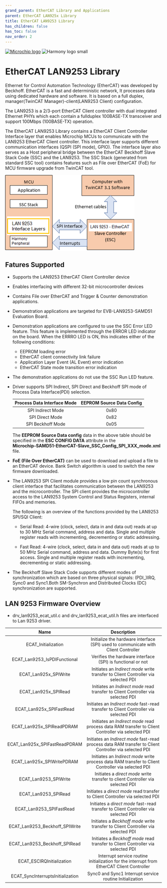 ```yaml
---
grand_parent: EtherCAT Library and Applications
parent: EtherCAT LAN925x Library
title: EtherCAT LAN9253 Library
has_children: false
has_toc: false
nav_order: 2
---
```


[![Microchip logo](https://www.microchip.com/ResourcePackages/Microchip/assets/dist/images/logo.png)](https://www.microchip.com)
![Harmony logo small](https://raw.githubusercontent.com/wiki/Microchip-MPLAB-Harmony/Microchip-MPLAB-Harmony.github.io/images/microchip_mplab_harmony_logo_small.png)

# EtherCAT LAN9253 Library

Ethernet for Control Automation Technology (EtherCAT) was developed by Beckhoff. EtherCAT is a fast and deterministic network, It processes data using dedicated hardware and software. It is based on a full duplex, manager(TwinCAT Manager)-client(LAN9253 Client) configuration.

The LAN9253 is a 2/3-port EtherCAT Client controller with dual integrated Ethernet PHYs which each contain a fullduplex 100BASE-TX transceiver and support 100Mbps (100BASE-TX) operation.

The EtherCAT LAN9253 Library contains a EtherCAT Client Controller Interface layer that enables Microchip MCUs to communicate with the LAN9253 EtherCAT Client controller. This interface layer supports different communication interfaces (QSPI (SPI mode), GPIO). The interface layer also serves as a Host peripheral bridge between the EtherCAT Beckhoff Slave Stack Code (SSC) and the LAN9253. The SSC Stack (generated from standard SSC tool) contains features such as File over EtherCAT (FoE) for MCU firmware upgrade from TwinCAT tool.

![Ethercat Technology](images/EtherCAT_module_lan9253_diagram.png)

## Fatures Supported
* Supports the LAN9253 EtherCAT Client Controller device
* Enables interfacing with different 32-bit microcontroller devices
* Contains File over EtherCAT and Trigger & Counter demonstration applications.
* Demonstration applications are targeted for EVB-LAN9253-SAMD51 Evaluation Board.
* Demonstration applications are configured to use the SSC Error LED feature. This feature is implemented through the ERROR LED indicator on the board. When the ERRRO LED is ON, this indicates either of the following conditions:
    * EEPROM loading error
    * EtherCAT client connectivity link failure
    * Application Layer Event (AL Event) error indication
    * EtherCAT State mode transition error indication
* The demonstration applications do not use the SSC Run LED feature.
* Driver supports SPI Indirect, SPI Direct and Beckhoff SPI mode of Process Data Interface(PDI) selection.

    | Process Data Interface Mode | EEPROM Source Data Config |
    |:---------------------------:|:-------------------------:|
    | SPI Indirect Mode           |     0x80    |
    | SPI Direct Mode             |     0x82    |
    | SPI Beckhoff Mode           |     0x05    |

    The **EEPROM Source Data config** data in the above table should be specified in the **ESC CONFIG DATA** attribute in the     
    **Microchip-SAMD51-EtherCAT-Slave_SSC_Config_SPI_XXX_mode.xml** file.

* **FoE (File Over EtherCAT)** can be used to download and upload a file to an EtherCAT device. Bank Switch algorithm is used to switch the new firmware downloaded.

*  The LAN9253 SPI Client module provides a low pin count synchronous client interface that facilitates communication between the LAN9253 and the microcontroller. The SPI client provides the microcontroller access to the LAN9253 System Control and Status Registers, internal FIFOs and memories.

    The following is an overview of the functions provided by the LAN9253 SPI/SQI Client:
    * Serial Read: 4-wire (clock, select, data in and data out) reads at up to 30 MHz Serial command, address and data. Single and multiple register reads with incrementing, decrementing or static addressing.

    * Fast Read: 4-wire (clock, select, data in and data out) reads at up to 50 MHz Serial command, address and data. Dummy Byte(s) for first access. Single and multiple register reads with incrementing, decrementing or static addressing.

* The Beckhoff Slave Stack Code supports different modes of synchronization which are based on three physical signals: (PDI_)IRQ, Sync0 and Sync1.Both SM-Synchron and Distributed Clocks (DC) synchronization are supported.

## LAN 9253 Firmware Overview

* drv_lan9253_ecat_util.c and drv_lan9253_ecat_util.h files are interfaced to Lan 9253 driver.

|Name	|Description|
|:------:|:----------:|
|ECAT_Initialization|	Initialize the hardware interface (SPI) used to communicate with Client Controller|
|ECAT_Lan9253_IsPDIFunctional	|Verifies the hardware interface (SPI) is functional or not |
|ECAT_Lan925x_SPIWrite |	Initiates an *Indirect mode* write transfer to Client Controller via selected PDI|
|ECAT_Lan925x_SPIRead |	Initiates an *Indirect mode* read transfer to Client Controller via selected PDI |
|ECAT_Lan925x_SPIFastRead |	Initiates an *Indirect mode* fast-read transfer to Client Controller via selected PDI |
|ECAT_Lan925x_SPIReadPDRAM |	Initiates an *Indirect mode* read process data RAM transfer to Client Controller via selected PDI |
|ECAT_Lan925x_SPIFastReadPDRAM |	Initiates an *Indirect mode* fast-read process data RAM transfer to Client Controller via selected PDI |
|ECAT_Lan925x_SPIWritePDRAM |	Initiates an *Indirect mode* write process data RAM transfer to Client Controller via selected PDI |
|ECAT_Lan9253_SPIWrite |	Initiates a *direct mode* write transfer to client Controller via selected PDI|
|ECAT_Lan9253_SPIRead |	Initiates a *direct mode* read transfer to Client Controller via selected PDI |
|ECAT_Lan9253_SPIFastRead |	Initiates a *direct mode* fast-read transfer to Client Controller via selected PDI |
|ECAT_Lan9253_Beckhoff_SPIWrite |	Initiates a *Beckhoff mode* write transfer to Client Controller via selected PDI|
|ECAT_Lan9253_Beckhoff_SPIRead |	Initiates a *Beckhoff mode* read transfer to Client Controller via selected PDI |
|ECAT_ESCIRQInitialization| Interrupt service routine initialization for the interrupt from EtherCAT Client Controller|
|ECAT_SyncInterruptsInitialization| Sync0 and Sync1 Interrupt service routine Initialization|
